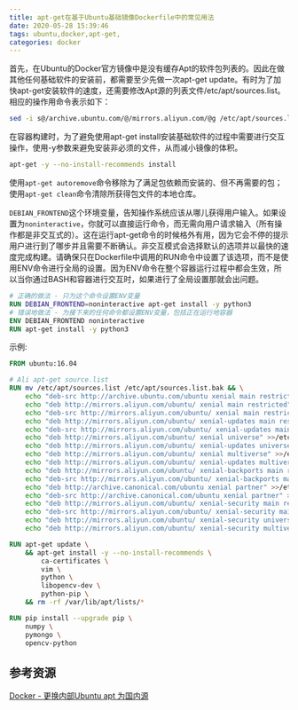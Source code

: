 ```yaml
---
title: apt-get在基于Ubuntu基础镜像Dockerfile中的常见用法
date: 2020-05-28 15:39:46
tags: ubuntu,docker,apt-get,
categories: docker
---
```


首先，在Ubuntu的Docker官方镜像中是没有缓存Apt的软件包列表的。因此在做其他任何基础软件的安装前，都需要至少先做一次apt-get update。有时为了加快apt-get安装软件的速度，还需要修改Apt源的列表文件/etc/apt/sources.list。相应的操作用命令表示如下：

```sh
sed -i s@/archive.ubuntu.com/@/mirrors.aliyun.com/@g /etc/apt/sources.list
```

在容器构建时，为了避免使用apt-get install安装基础软件的过程中需要进行交互操作，使用-y参数来避免安装非必须的文件，从而减小镜像的体积。

```sh
apt-get -y --no-install-recommends install
```

使用`apt-get autoremove`命令移除为了满足包依赖而安装的、但不再需要的包；使用`apt-get clean`命令清除所获得包文件的本地仓库。

`DEBIAN_FRONTEND`这个环境变量，告知操作系统应该从哪儿获得用户输入。如果设置为`noninteractive`，你就可以直接运行命令，而无需向用户请求输入（所有操作都是非交互式的）。这在运行apt-get命令的时候格外有用，因为它会不停的提示用户进行到了哪步并且需要不断确认。非交互模式会选择默认的选项并以最快的速度完成构建。请确保只在Dockerfile中调用的RUN命令中设置了该选项，而不是使用ENV命令进行全局的设置。因为ENV命令在整个容器运行过程中都会生效，所以当你通过BASH和容器进行交互时，如果进行了全局设置那就会出问题。

```Dockerfile
# 正确的做法 - 只为这个命令设置ENV变量
RUN DEBIAN_FRONTEND=noninteractive apt-get install -y python3
# 错误地做法 - 为接下来的任何命令都设置ENV变量，包括正在运行地容器
ENV DEBIAN_FRONTEND noninteractive
RUN apt-get install -y python3
```

示例:

```Dockerfile
FROM ubuntu:16.04

# Ali apt-get source.list
RUN mv /etc/apt/sources.list /etc/apt/sources.list.bak && \
    echo "deb-src http://archive.ubuntu.com/ubuntu xenial main restricted" >/etc/apt/sources.list && \
    echo "deb http://mirrors.aliyun.com/ubuntu/ xenial main restricted" >>/etc/apt/sources.list && \
    echo "deb-src http://mirrors.aliyun.com/ubuntu/ xenial main restricted multiverse universe" >>/etc/apt/sources.list && \
    echo "deb http://mirrors.aliyun.com/ubuntu/ xenial-updates main restricted" >>/etc/apt/sources.list && \
    echo "deb-src http://mirrors.aliyun.com/ubuntu/ xenial-updates main restricted multiverse universe" >>/etc/apt/sources.list && \
    echo "deb http://mirrors.aliyun.com/ubuntu/ xenial universe" >>/etc/apt/sources.list && \
    echo "deb http://mirrors.aliyun.com/ubuntu/ xenial-updates universe" >>/etc/apt/sources.list && \
    echo "deb http://mirrors.aliyun.com/ubuntu/ xenial multiverse" >>/etc/apt/sources.list && \
    echo "deb http://mirrors.aliyun.com/ubuntu/ xenial-updates multiverse" >>/etc/apt/sources.list && \
    echo "deb http://mirrors.aliyun.com/ubuntu/ xenial-backports main restricted universe multiverse" >>/etc/apt/sources.list && \
    echo "deb-src http://mirrors.aliyun.com/ubuntu/ xenial-backports main restricted universe multiverse" >>/etc/apt/sources.list && \
    echo "deb http://archive.canonical.com/ubuntu xenial partner" >>/etc/apt/sources.list && \
    echo "deb-src http://archive.canonical.com/ubuntu xenial partner" >>/etc/apt/sources.list && \
    echo "deb http://mirrors.aliyun.com/ubuntu/ xenial-security main restricted" >>/etc/apt/sources.list && \
    echo "deb-src http://mirrors.aliyun.com/ubuntu/ xenial-security main restricted multiverse universe" >>/etc/apt/sources.list && \
    echo "deb http://mirrors.aliyun.com/ubuntu/ xenial-security universe" >>/etc/apt/sources.list && \
    echo "deb http://mirrors.aliyun.com/ubuntu/ xenial-security multiverse" >>/etc/apt/sources.list

RUN apt-get update \
    && apt-get install -y --no-install-recommends \
        ca-certificates \
        vim \
        python \
        libopencv-dev \
        python-pip \
    && rm -rf /var/lib/apt/lists/*

RUN pip install --upgrade pip \
    numpy \
    pymongo \
    opencv-python
```

## 参考资源

[Docker - 更换内部Ubuntu apt 为国内源](https://www.aiuai.cn/aifarm299.html)
